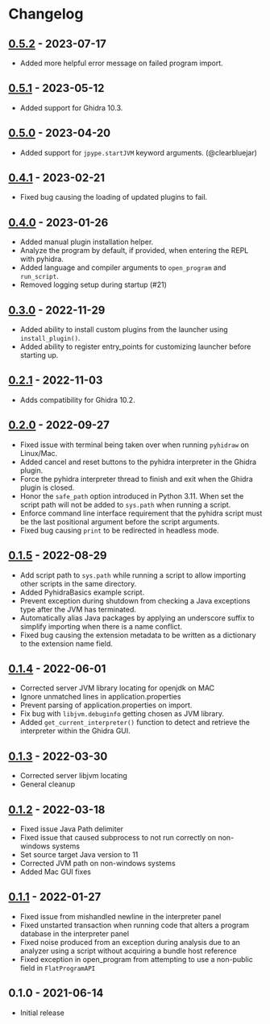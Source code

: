 # Changelog

## [0.5.2] - 2023-07-17
- Added more helpful error message on failed program import.

## [0.5.1] - 2023-05-12
- Added support for Ghidra 10.3.

## [0.5.0] - 2023-04-20
- Added support for `jpype.startJVM` keyword arguments. (@clearbluejar)

## [0.4.1] - 2023-02-21
- Fixed bug causing the loading of updated plugins to fail.

## [0.4.0] - 2023-01-26
- Added manual plugin installation helper.
- Analyze the program by default, if provided, when entering the REPL with pyhidra.
- Added language and compiler arguments to `open_program` and `run_script`.
- Removed logging setup during startup (#21)

## [0.3.0] - 2022-11-29
- Added ability to install custom plugins from the launcher using `install_plugin()`.
- Added ability to register entry_points for customizing launcher before starting up.

## [0.2.1] - 2022-11-03
- Adds compatibility for Ghidra 10.2.

## [0.2.0] - 2022-09-27
- Fixed issue with terminal being taken over when running `pyhidraw` on Linux/Mac.
- Added cancel and reset buttons to the pyhidra interpreter in the Ghidra plugin.
- Force the pyhidra interpreter thread to finish and exit when the Ghidra plugin is closed.
- Honor the `safe_path` option introduced in Python 3.11. When set the script path will not be added to `sys.path` when running a script.
- Enforce command line interface requirement that the pyhidra script must be the last positional argument before the script arguments.
- Fixed bug causing `print` to be redirected in headless mode.

## [0.1.5] - 2022-08-29
- Add script path to `sys.path` while running a script to allow importing other scripts in the same directory.
- Added PyhidraBasics example script.
- Prevent exception during shutdown from checking a Java exceptions type after the JVM has terminated.
- Automatically alias Java packages by applying an underscore suffix to simplify importing when there is a name conflict.
- Fixed bug causing the extension metadata to be written as a dictionary to the extension name field.

## [0.1.4] - 2022-06-01
- Corrected server JVM library locating for openjdk on MAC
- Ignore unmatched lines in application.properties
- Prevent parsing of application.properties on import.
- Fix bug with `libjvm.debuginfo` getting chosen as JVM library.
- Added `get_current_interpreter()` function to detect and retrieve the interpreter within the Ghidra GUI.

## [0.1.3] - 2022-03-30
- Corrected server libjvm locating
- General cleanup

## [0.1.2] - 2022-03-18
- Fixed issue Java Path delimiter
- Fixed issue that caused subprocess to not run correctly on non-windows systems
- Set source target Java version to 11
- Corrected JVM path on non-windows systems
- Added Mac GUI fixes

## [0.1.1] - 2022-01-27
- Fixed issue from mishandled newline in the interpreter panel
- Fixed unstarted transaction when running code that alters a program database in the interpreter panel
- Fixed noise produced from an exception during analysis due to an analyzer using a script without acquiring a bundle host reference
- Fixed exception in open_program from attempting to use a non-public field in `FlatProgramAPI`

## 0.1.0 - 2021-06-14
- Initial release

[Unreleased]: https://github.com/dod-cyber-crime-center/pyhidra/compare/0.5.2...HEAD
[0.5.2]: https://github.com/dod-cyber-crime-center/pyhidra/compare/0.5.1...0.5.2
[0.5.1]: https://github.com/dod-cyber-crime-center/pyhidra/compare/0.5.0...0.5.1
[0.5.0]: https://github.com/dod-cyber-crime-center/pyhidra/compare/0.4.1...0.5.0
[0.4.1]: https://github.com/dod-cyber-crime-center/pyhidra/compare/0.4.0...0.4.1
[0.4.0]: https://github.com/dod-cyber-crime-center/pyhidra/compare/0.3.0...0.4.0
[0.3.0]: https://github.com/dod-cyber-crime-center/pyhidra/compare/0.2.1...0.3.0
[0.2.1]: https://github.com/dod-cyber-crime-center/pyhidra/compare/0.2.0...0.2.1
[0.2.0]: https://github.com/dod-cyber-crime-center/pyhidra/compare/0.1.5...0.2.0
[0.1.5]: https://github.com/dod-cyber-crime-center/pyhidra/compare/0.1.4...0.1.5
[0.1.4]: https://github.com/dod-cyber-crime-center/pyhidra/compare/0.1.3...0.1.4
[0.1.3]: https://github.com/dod-cyber-crime-center/pyhidra/compare/0.1.2...0.1.3
[0.1.2]: https://github.com/dod-cyber-crime-center/pyhidra/compare/0.1.1...0.1.2
[0.1.1]: https://github.com/dod-cyber-crime-center/pyhidra/compare/0.1.0...0.1.1
